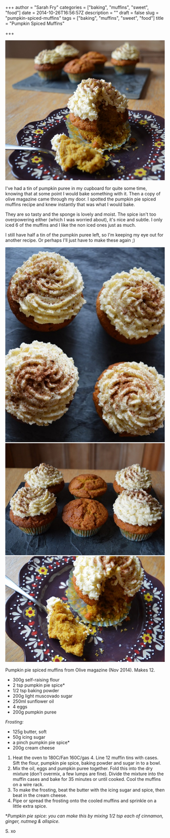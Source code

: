 +++
author = "Sarah Fry"
categories = ["baking", "muffins", "sweet", "food"]
date = 2014-10-26T16:56:57Z
description = ""
draft = false
slug = "pumpkin-spiced-muffins"
tags = ["baking", "muffins", "sweet", "food"]
title = "Pumpkin Spiced Muffins"

+++


![pumpkin muffins](/images/2014/Oct/DSC_0491-1.JPG)

I've had a tin of pumpkin puree in my cupboard for quite some time, knowing that at some point I would bake something with it. Then a copy of olive magazine came through my door. I spotted the pumpkin pie spiced muffins recipe and knew instantly that was what I would bake.

They are so tasty and the sponge is lovely and moist. The spice isn't too overpowering either (which I was worried about), it's nice and subtle. I only iced 6 of the muffins and I like the non iced ones just as much.

I still have half a tin of the pumpkin puree left, so I'm keeping my eye out for another recipe. Or perhaps I'll just have to make these again ;)

![pumpkin muffins2](/images/2014/Oct/DSC_0474-1.JPG)
![pumpkin muffins3](/images/2014/Oct/DSC_0479-1.JPG)
![pumpkin muffins4](/images/2014/Oct/DSC_0494-1.JPG)

Pumpkin pie spiced muffins from Olive magazine (Nov 2014). Makes 12.

* 300g self-raising flour
* 2 tsp pumpkin pie spice*
* 1/2 tsp baking powder
* 200g light muscovado sugar
* 250ml sunflower oil
* 4 eggs
* 200g pumpkin puree

*Frosting:*

* 125g butter, soft
* 50g icing sugar
* a pinch pumpkin pie spice* 
* 200g cream cheese

 1. Heat the oven to 180C/Fan 160C/gas 4. Line 12 muffin tins with cases. Sift the flour, pumpkin pie spice, baking powder and sugar in to a bowl.
 2. Mix the oil, eggs and pumpkin puree together. Fold this into the dry mixture (don't overmix, a few lumps are fine). Divide the mixture into the muffin cases and bake for 35 minutes or until cooked. Cool the muffins on a wire rack.
 3. To make the frosting, beat the butter with the icing sugar and spice, then beat in the cream cheese.
 4. Pipe or spread the frosting onto the cooled muffins and sprinkle on a little extra spice.
 
**Pumpkin pie spice: you can make this by mixing 1/2 tsp each of cinnamon, ginger, nutmeg & allspice.*


S. xo

